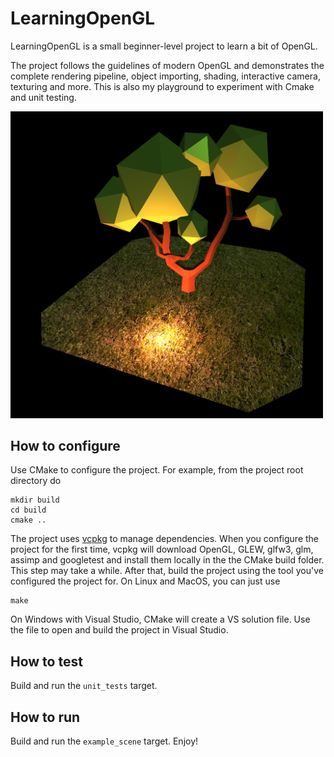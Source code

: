 # LearningOpenGL
LearningOpenGL is a small beginner-level project to learn a bit of OpenGL.

The project follows the guidelines of modern OpenGL and demonstrates the complete rendering pipeline, object importing, shading, interactive camera, texturing and more. This is also my playground to experiment with Cmake and unit testing.

<img src="https://raw.githubusercontent.com/Shamanskiy/LearningOpenGL/media/images/hero_image.png" width="500">

## How to configure
Use CMake to configure the project. For example, from the project root directory do
```
mkdir build
cd build
cmake ..
```
 The project uses [vcpkg](https://github.com/microsoft/vcpkg) to manage dependencies. When you configure the project for the first time, vcpkg will download OpenGL, GLEW, glfw3, glm, assimp and googletest and install them locally in the the CMake build folder. This step may take a while. After that, build the project using the tool you've configured the project for. On Linux and MacOS, you can just use
 ```
 make
 ```
 On Windows with Visual Studio, CMake will create a VS solution file. Use the file to open and build the project in Visual Studio.

 ## How to test
 Build and run the `unit_tests` target.

 ## How to run
 Build and run the `example_scene` target. Enjoy!


